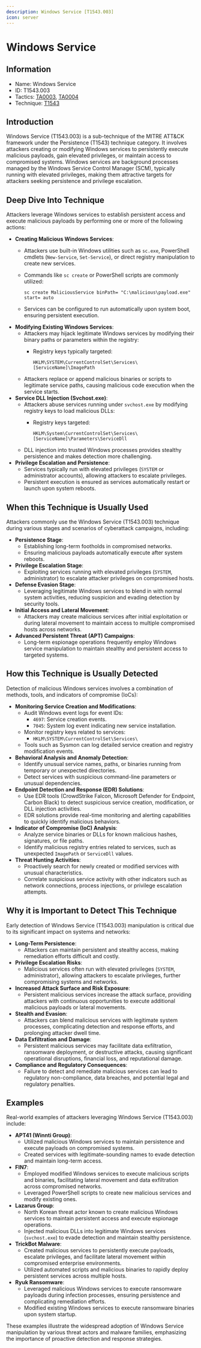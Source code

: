```yaml
---
description: Windows Service [T1543.003]
icon: server
---
```


# Windows Service

## Information

* Name: Windows Service
* ID: T1543.003
* Tactics: [TA0003](../), [TA0004](../../ta0004/)
* Technique: [T1543](./)

## Introduction

Windows Service (T1543.003) is a sub-technique of the MITRE ATT\&CK framework under the Persistence (T1543) technique category. It involves attackers creating or modifying Windows services to persistently execute malicious payloads, gain elevated privileges, or maintain access to compromised systems. Windows services are background processes managed by the Windows Service Control Manager (SCM), typically running with elevated privileges, making them attractive targets for attackers seeking persistence and privilege escalation.

## Deep Dive Into Technique

Attackers leverage Windows services to establish persistent access and execute malicious payloads by performing one or more of the following actions:

* **Creating Malicious Windows Services**:
  * Attackers use built-in Windows utilities such as `sc.exe`, PowerShell cmdlets (`New-Service`, `Set-Service`), or direct registry manipulation to create new services.
  *   Commands like `sc create` or PowerShell scripts are commonly utilized:

      ```
      sc create MaliciousService binPath= "C:\malicious\payload.exe" start= auto
      ```
  * Services can be configured to run automatically upon system boot, ensuring persistent execution.
* **Modifying Existing Windows Services**:
  * Attackers may hijack legitimate Windows services by modifying their binary paths or parameters within the registry:
    *   Registry keys typically targeted:

        ```
        HKLM\SYSTEM\CurrentControlSet\Services\[ServiceName]\ImagePath
        ```
  * Attackers replace or append malicious binaries or scripts to legitimate service paths, causing malicious code execution when the service starts.
* **Service DLL Injection (Svchost.exe)**:
  * Attackers abuse services running under `svchost.exe` by modifying registry keys to load malicious DLLs:
    *   Registry keys targeted:

        ```
        HKLM\System\CurrentControlSet\Services\[ServiceName]\Parameters\ServiceDll
        ```
  * DLL injection into trusted Windows processes provides stealthy persistence and makes detection more challenging.
* **Privilege Escalation and Persistence**:
  * Services typically run with elevated privileges (`SYSTEM` or administrator accounts), allowing attackers to escalate privileges.
  * Persistent execution is ensured as services automatically restart or launch upon system reboots.

## When this Technique is Usually Used

Attackers commonly use the Windows Service (T1543.003) technique during various stages and scenarios of cyberattack campaigns, including:

* **Persistence Stage**:
  * Establishing long-term footholds in compromised networks.
  * Ensuring malicious payloads automatically execute after system reboots.
* **Privilege Escalation Stage**:
  * Exploiting services running with elevated privileges (`SYSTEM`, administrator) to escalate attacker privileges on compromised hosts.
* **Defense Evasion Stage**:
  * Leveraging legitimate Windows services to blend in with normal system activities, reducing suspicion and evading detection by security tools.
* **Initial Access and Lateral Movement**:
  * Attackers may create malicious services after initial exploitation or during lateral movement to maintain access to multiple compromised hosts across networks.
* **Advanced Persistent Threat (APT) Campaigns**:
  * Long-term espionage operations frequently employ Windows service manipulation to maintain stealthy and persistent access to targeted systems.

## How this Technique is Usually Detected

Detection of malicious Windows services involves a combination of methods, tools, and indicators of compromise (IoCs):

* **Monitoring Service Creation and Modifications**:
  * Audit Windows event logs for event IDs:
    * `4697`: Service creation events.
    * `7045`: System log event indicating new service installation.
  * Monitor registry keys related to services:
    * `HKLM\SYSTEM\CurrentControlSet\Services\`
  * Tools such as Sysmon can log detailed service creation and registry modification events.
* **Behavioral Analysis and Anomaly Detection**:
  * Identify unusual service names, paths, or binaries running from temporary or unexpected directories.
  * Detect services with suspicious command-line parameters or unusual dependencies.
* **Endpoint Detection and Response (EDR) Solutions**:
  * Use EDR tools (CrowdStrike Falcon, Microsoft Defender for Endpoint, Carbon Black) to detect suspicious service creation, modification, or DLL injection activities.
  * EDR solutions provide real-time monitoring and alerting capabilities to quickly identify malicious behaviors.
* **Indicator of Compromise (IoC) Analysis**:
  * Analyze service binaries or DLLs for known malicious hashes, signatures, or file paths.
  * Identify malicious registry entries related to services, such as unexpected `ImagePath` or `ServiceDll` values.
* **Threat Hunting Activities**:
  * Proactively search for newly created or modified services with unusual characteristics.
  * Correlate suspicious service activity with other indicators such as network connections, process injections, or privilege escalation attempts.

## Why it is Important to Detect This Technique

Early detection of Windows Service (T1543.003) manipulation is critical due to its significant impact on systems and networks:

* **Long-Term Persistence**:
  * Attackers can maintain persistent and stealthy access, making remediation efforts difficult and costly.
* **Privilege Escalation Risks**:
  * Malicious services often run with elevated privileges (`SYSTEM`, administrator), allowing attackers to escalate privileges, further compromising systems and networks.
* **Increased Attack Surface and Risk Exposure**:
  * Persistent malicious services increase the attack surface, providing attackers with continuous opportunities to execute additional malicious payloads or lateral movements.
* **Stealth and Evasion**:
  * Attackers can blend malicious services with legitimate system processes, complicating detection and response efforts, and prolonging attacker dwell time.
* **Data Exfiltration and Damage**:
  * Persistent malicious services may facilitate data exfiltration, ransomware deployment, or destructive attacks, causing significant operational disruptions, financial loss, and reputational damage.
* **Compliance and Regulatory Consequences**:
  * Failure to detect and remediate malicious services can lead to regulatory non-compliance, data breaches, and potential legal and regulatory penalties.

## Examples

Real-world examples of attackers leveraging Windows Service (T1543.003) include:

* **APT41 (Winnti Group)**:
  * Utilized malicious Windows services to maintain persistence and execute payloads on compromised systems.
  * Created services with legitimate-sounding names to evade detection and maintain long-term access.
* **FIN7**:
  * Employed modified Windows services to execute malicious scripts and binaries, facilitating lateral movement and data exfiltration across compromised networks.
  * Leveraged PowerShell scripts to create new malicious services and modify existing ones.
* **Lazarus Group**:
  * North Korean threat actor known to create malicious Windows services to maintain persistent access and execute espionage operations.
  * Injected malicious DLLs into legitimate Windows services (`svchost.exe`) to evade detection and maintain stealthy persistence.
* **TrickBot Malware**:
  * Created malicious services to persistently execute payloads, escalate privileges, and facilitate lateral movement within compromised enterprise environments.
  * Utilized automated scripts and malicious binaries to rapidly deploy persistent services across multiple hosts.
* **Ryuk Ransomware**:
  * Leveraged malicious Windows services to execute ransomware payloads during infection processes, ensuring persistence and complicating remediation efforts.
  * Modified existing Windows services to execute ransomware binaries upon system startup.

These examples illustrate the widespread adoption of Windows Service manipulation by various threat actors and malware families, emphasizing the importance of proactive detection and response strategies.

